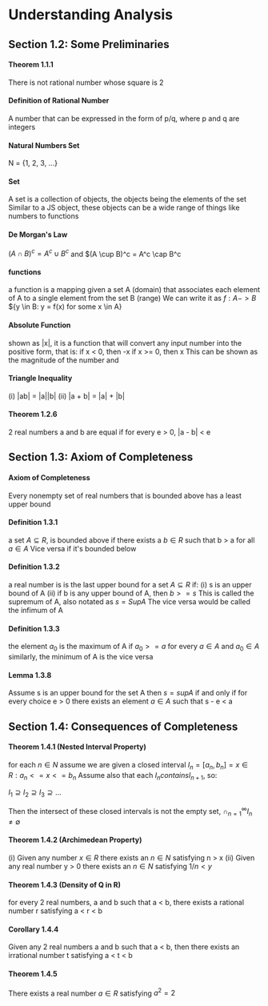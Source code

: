 # Understanding Analysis

## Section 1.2: Some Preliminaries

#### Theorem 1.1.1
There is not rational number whose square is 2

#### Definition of Rational Number
A number that can be expressed in the form of p/q, where p and q are integers

#### Natural Numbers Set
N = {1, 2, 3, ...}

#### Set
A set is a collection of objects, the objects being the elements of the set
Similar to a JS object, these objects can be a wide range of things like numbers to functions

#### De Morgan's Law
$(A \cap B)^c = A^c \cup B^c$ and $(A \cup B)^c = A^c \cap B^c

#### functions
a function is a mapping given a set A (domain) that associates each element of A to a single element from the set B (range)
We can write it as $f: A -> B$
${y \in B: y = f(x) for some x \in A}

#### Absolute Function
shown as |x|, it is a function that will convert any input number into the positive form, that is:
  if x < 0, then -x
  if x >= 0, then x
This can be shown as the magnitude of the number and

#### Triangle Inequality
(i) |ab| = |a||b|
(ii) |a + b| = |a| + |b|

#### Theorem 1.2.6
2 real numbers a and b are equal if for every e > 0, |a - b| < e

## Section 1.3: Axiom of Completeness

#### Axiom of Completeness
Every nonempty set of real numbers that is bounded above has a least upper bound

#### Definition 1.3.1
a set $A \subseteq R$, is bounded above if there exists a $b \in R$ such that b > a for all $a \in A$
Vice versa if it's bounded below

#### Definition 1.3.2
a real number is is the last upper bound for a set $A \subseteq R$ if:
  (i) s is an upper bound of A
  (ii) if b is any upper bound of A, then $b >= s$
This is called the supremum of A, also notated as $s = Sup A$
The vice versa would be called the infimum of A

#### Definition 1.3.3
the element $a_0$ is the maximum of A if $a_0 >= a$ for every $a \in A$ and $a_0 \in A$
similarly, the minimum of A is the vice versa

#### Lemma 1.3.8
Assume s is an upper bound for the set A
then $s = sup A$ if and only if for every choice e > 0 there exists an element $a \in A$ such that s - e < a

## Section 1.4: Consequences of Completeness

#### Theorem 1.4.1 (Nested Interval Property)
for each $n \in N$ assume we are given a closed interval $I_n = [a_n, b_n] = {x \in R: a_n <= x <= b_n}$
Assume also that each $I_n contains I_{n+1}$, so:

  $I_1 \supseteq I_2 \supseteq I_3 \supseteq ...$

Then the intersect of these closed intervals is not the empty set, $\cap_{n=1}^{\infty} I_n \neq \emptyset$

#### Theorem 1.4.2 (Archimedean Property)
(i) Given any number $x \in R$ there exists an $n \in N$ satisfying n > x
(ii) Given any real number y > 0 there exists an $n \in N$ satisfying $1/n < y$

#### Theorem 1.4.3 (Density of Q in R)
for every 2 real numbers, a and b such that a < b, there exists a rational number r satisfying a < r < b

#### Corollary 1.4.4
Given any 2 real numbers a and b such that a < b, then there exists an irrational number t satisfying a < t < b

#### Theorem 1.4.5
There exists a real number $a \in R$ satisfying $a^2 = 2$
